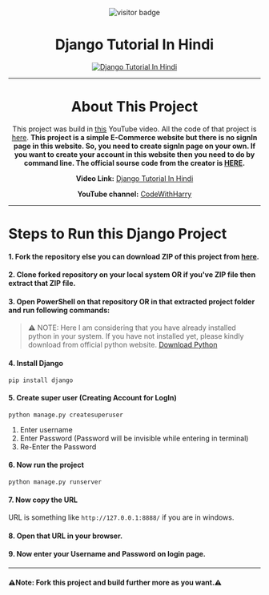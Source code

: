 <div align = "center">

![visitor badge](https://visitor-badge.glitch.me/badge?page_id=sad0xer.FirstPro&left_text=Project%20Visited)

<h1 align = "center"> Django Tutorial In Hindi </h1>

[![Django Tutorial In Hindi](https://i.ytimg.com/vi/JxzZxdht-XY/hqdefault.jpg?sqp=-oaymwEcCNACELwBSFXyq4qpAw4IARUAAIhCGAFwAcABBg==&rs=AOn4CLBHsMkYKbk3Oj88ZJDpGupOsHhypQ)](https://youtu.be/JxzZxdht-XY)
<hr/>

<h1> About This Project </h1>

This project was build in [this](https://youtu.be/JxzZxdht-XY) YouTube video. All the code of that project is [here](https://github.com/SAD0XER/FirstPro).
<b>This project is a simple E-Commerce website but there is no signIn page in this website. So, you need to create signIn page on your own.
If you want to create your account in this website then you need to do by command line. The official sourse code from the creator is [HERE](https://www.youtube.com/redirect?event=video_description&redir_token=QUFFLUhqazdUY3c4V3lEaTBUeWJzNDhJRGliT0NzNENJd3xBQ3Jtc0tsNXhFNGZ3X21mUWNRVm1VLXVKVkx5NjVRNHVtLUFIZGQ3QjNYOHFnOGdWZ3hWSVViS25tc2pBb3hoOW01aHNmdjBrdm5JcVN4eFR6YUJsQ3lDTHN0RDNBTFFucGVjWVc2SUdZejYyUmprQ3lBZjlEUQ&q=http%3A%2F%2Fcodewithharry.com%2Fvideos%2Fpython-tutorials-for-absolute-beginners-127&v=JxzZxdht-XY).</b>

**Video Link:** [Django Tutorial In Hindi](https://youtu.be/JxzZxdht-XY)

**YouTube channel:** [CodeWithHarry](https://www.youtube.com/@CodeWithHarry)
<hr/>

</div>


# Steps to Run this Django Project

#### 1. Fork the repository else you can download ZIP of this project from [here](https://github.com/SAD0XER/FirstPro/archive/refs/heads/main.zip).
#### 2. Clone forked repository on your local system OR if you've ZIP file then extract that ZIP file.
#### 3. Open PowerShell on that repository OR in that extracted project folder and run following commands:

   > :warning: NOTE: Here I am considering that you have already installed python in your system. If you have not installed yet, please kindly download from official python website.
[Download Python](https://www.python.org/downloads/)

#### 4. Install Django
```
pip install django
```

#### 5. Create super user (Creating Account for LogIn)
```
python manage.py createsuperuser
```

1. Enter username<br/>
2. Enter Password (Password will be invisible while entering in terminal)<br/>
3. Re-Enter the Password
 
 #### 6. Now run the project
```
python manage.py runserver
```

#### 7. Now copy the URL
URL is something like `http://127.0.0.1:8888/` if you are in windows.
#### 8. Open that URL in your browser.
#### 9. Now enter your Username and Password on login page.
---
#### :warning:Note: Fork this project and build further more as you want.:warning:
